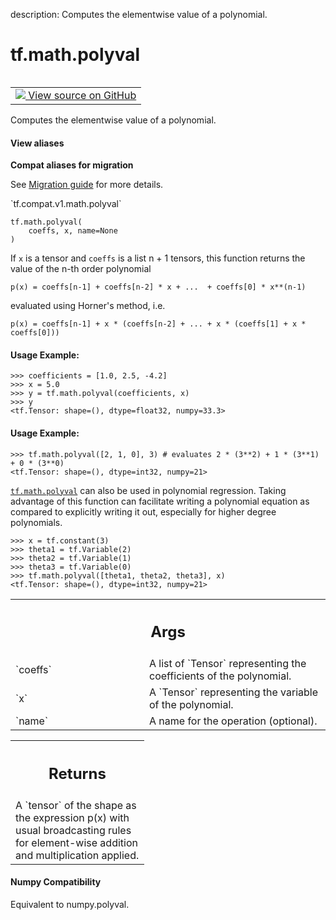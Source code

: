description: Computes the elementwise value of a polynomial.

<div itemscope itemtype="http://developers.google.com/ReferenceObject">
<meta itemprop="name" content="tf.math.polyval" />
<meta itemprop="path" content="Stable" />
</div>

# tf.math.polyval

<!-- Insert buttons and diff -->

<table class="tfo-notebook-buttons tfo-api nocontent" align="left">
<td>
  <a target="_blank" href="https://github.com/tensorflow/tensorflow/blob/r2.4/tensorflow/python/ops/math_ops.py#L4638-L4706">
    <img src="https://www.tensorflow.org/images/GitHub-Mark-32px.png" />
    View source on GitHub
  </a>
</td>
</table>



Computes the elementwise value of a polynomial.

<section class="expandable">
  <h4 class="showalways">View aliases</h4>
  <p>
<b>Compat aliases for migration</b>
<p>See
<a href="https://www.tensorflow.org/guide/migrate">Migration guide</a> for
more details.</p>
<p>`tf.compat.v1.math.polyval`</p>
</p>
</section>

<pre class="devsite-click-to-copy prettyprint lang-py tfo-signature-link">
<code>tf.math.polyval(
    coeffs, x, name=None
)
</code></pre>



<!-- Placeholder for "Used in" -->

If `x` is a tensor and `coeffs` is a list n + 1 tensors,
this function returns the value of the n-th order polynomial

`p(x) = coeffs[n-1] + coeffs[n-2] * x + ...  + coeffs[0] * x**(n-1)`

evaluated using Horner's method, i.e.

`p(x) = coeffs[n-1] + x * (coeffs[n-2] + ... + x * (coeffs[1]
        + x * coeffs[0]))`

#### Usage Example:



```
>>> coefficients = [1.0, 2.5, -4.2]
>>> x = 5.0
>>> y = tf.math.polyval(coefficients, x)
>>> y
<tf.Tensor: shape=(), dtype=float32, numpy=33.3>
```

#### Usage Example:



```
>>> tf.math.polyval([2, 1, 0], 3) # evaluates 2 * (3**2) + 1 * (3**1) + 0 * (3**0)
<tf.Tensor: shape=(), dtype=int32, numpy=21>
```

<a href="../../tf/math/polyval.md"><code>tf.math.polyval</code></a> can also be used in polynomial regression. Taking
advantage of this function can facilitate writing a polynomial equation
as compared to explicitly writing it out, especially for higher degree
polynomials.

```
>>> x = tf.constant(3)
>>> theta1 = tf.Variable(2)
>>> theta2 = tf.Variable(1)
>>> theta3 = tf.Variable(0)
>>> tf.math.polyval([theta1, theta2, theta3], x)
<tf.Tensor: shape=(), dtype=int32, numpy=21>
```

<!-- Tabular view -->
 <table class="responsive fixed orange">
<colgroup><col width="214px"><col></colgroup>
<tr><th colspan="2"><h2 class="add-link">Args</h2></th></tr>

<tr>
<td>
`coeffs`
</td>
<td>
A list of `Tensor` representing the coefficients of the polynomial.
</td>
</tr><tr>
<td>
`x`
</td>
<td>
A `Tensor` representing the variable of the polynomial.
</td>
</tr><tr>
<td>
`name`
</td>
<td>
A name for the operation (optional).
</td>
</tr>
</table>



<!-- Tabular view -->
 <table class="responsive fixed orange">
<colgroup><col width="214px"><col></colgroup>
<tr><th colspan="2"><h2 class="add-link">Returns</h2></th></tr>
<tr class="alt">
<td colspan="2">
A `tensor` of the shape as the expression p(x) with usual broadcasting
rules for element-wise addition and multiplication applied.
</td>
</tr>

</table>




#### Numpy Compatibility
Equivalent to numpy.polyval.

